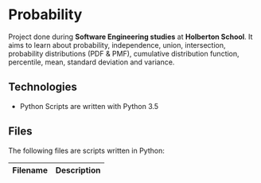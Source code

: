 # Probability

Project done during **Software Engineering studies** at **Holberton School**. It aims to learn about probability, independence, union, intersection, probability distributions (PDF & PMF), cumulative distribution function, percentile, mean, standard deviation and variance.

## Technologies
* Python Scripts are written with Python 3.5

## Files
The following files are scripts written in Python:

| Filename | Description |
| -------- | ----------- |

